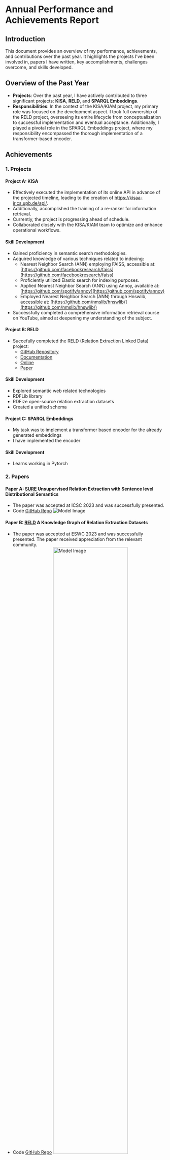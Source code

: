 
# Annual Performance and Achievements Report

## Introduction

This document provides an overview of my performance, achievements, and contributions over the past year. It highlights the projects I've been involved in, papers I have written, key accomplishments, challenges overcome, and skills developed.

## Overview of the Past Year

- **Projects**: Over the past year, I have actively contributed to three significant projects: **KISA**, **RELD**, and **SPARQL Embeddings**.
- **Responsibilities**: In the context of the KISA/KIAM project, my primary role was focused on the development aspect. I took full ownership of the RELD project, overseeing its entire lifecycle from conceptualization to successful implementation and eventual acceptance. Additionally, I played a pivotal role in the SPARQL Embeddings project, where my responsibility encompassed the thorough implementation of a transformer-based encoder.

## Achievements

### 1. Projects

#### Project A: KISA

- Effectively executed the implementation of its online API in advance of the projected timeline, leading to the creation of https://kisaa-ir.cs.upb.de/api/.
- Additionally, accomplished the training of a re-ranker for information retrieval.
- Currently, the project is progressing ahead of schedule.
- Collaborated closely with the KISA/KIAM team to optimize and enhance operational workflows.

#### Skill Development

- Gained proficiency in semantic search methodologies.
- Acquired knowledge of various techniques related to indexing:
    - Nearest Neighbor Search (ANN) employing FAISS, accessible at:  [https://github.com/facebookresearch/faiss](https://github.com/facebookresearch/faiss)
    - Proficiently utilized Elastic search for indexing purposes.
    - Applied Nearest Neighbor Search (ANN) using Annoy, available at: [https://github.com/spotify/annoy](https://github.com/spotify/annoy)
    - Employed Nearest Neighbor Search (ANN) through Hnswlib, accessible at: [https://github.com/nmslib/hnswlib/](https://github.com/nmslib/hnswlib/)
- Successfully completed a comprehensive information retrieval course on YouTube, aimed at deepening my understanding of the subject.
#### Project B: RELD
- Succefully completed the RELD (Relation Extraction Linked Data) project:
    - [GitHub Repository](https://github.com/dice-group/RELD)
    - [Documentation](https://manzoorali29.github.io/index.htm)
    - [Online](http://reld.cs.upb.de:8890/sparql)
    - [Paper](https://papers.dice-research.org/2023/RELD/public.pdf)
#### Skill Development
- Explored semantic web related technologies
- RDFLib library
- RDFize open-source relation extraction datasets
- Created a unified schema

#### Project C: SPARQL Embeddings
- My task was to implement a transformer based encoder for the already generated embeddings
- I have implemented the encoder
#### Skill Development
- Learns working in Pytorch

### 2. Papers
#### Paper A: [SURE](https://papers.dice-research.org/2022/ICSC_SURE/public.pdf) Unsupervised Relation Extraction with Sentence level Distributional Semantics
- The paper was accepted at ICSC 2023 and was successfully presented.
- Code [GitHub Repo](https://github.com/manzoorali29/SURE)
  ![Model Image](Example.png)

#### Paper B: [RELD](https://papers.dice-research.org/2023/RELD/public.pdf) A Knowledge Graph of Relation Extraction Datasets
- The paper was accepted at ESWC 2023 and was successfully presented. The paper received appreciation from the relevant community.
- Code [GitHub Repo](https://github.com/dice-group/RELD) 
  <img src="22.11.22.png" alt="Model Image" width="70%" height="70%">


### 3. Conferences:
- This year I attended two international conferences:
    - [IEEE International Conference on SEMANTIC COMPUTING](https://semanticcomputing.wixsite.com/icsc2023) (February 1-3, 2023, California, USA) (Online)
    - [Extended Semantic Web Conference](https://2023.eswc-conferences.org/) (May 27- June 1 2023, Crete Greece) (Onsite) 


## Ongoing Projects and Papers:

#### A: KISA
- Facilitating the group in research tasks.
- Ensuring the continuous implementation.

#### B: COT Text to SPARQL Generation
- Implementing the proposed approach.
- Providing assistance in the writing process.
- Target Conference: ESWC 2024.

#### C: LLM-based Bootstrapping for Relation Extraction
- Successfully executing the implementation.
- Contributing to the writing process.

#### D: Revisiting Multi-lingual Relation Extraction
- Carrying out the implementation.
- Contributing to the writing efforts.

## Collaborations

- Collaborated with different members in different projects and papers:
    - KISA:
        - [Daniel Vollmers](https://dice-research.org/DanielVollmers)
        - [Dr. Diego Moussallem](https://dice-research.org/DiegoMoussallem)
    - RELD:
        - [Dr. rer. nat. Muhammad Saleem](https://dice-research.org/MuhammadSaleem)
        - [Dr. rer. nat. Mohamed Ahmed Sherif](https://dice-research.org/MohamedAhmedSherif)
        - [Dr. Diego Moussallem](https://dice-research.org/DiegoMoussallem)
        - [Prof. Dr. Axel-Cyrille Ngonga Ngomo](https://dice-research.org/AxelCyrilleNgongaNgomo)
    - SURE:
        -   [Dr. rer. nat. Muhammad Saleem](https://dice-research.org/MuhammadSaleem)
        -   [Prof. Dr. Axel-Cyrille Ngonga Ngomo](https://dice-research.org/AxelCyrilleNgongaNgomo)
- Current Collaboration:
    - COT text to SPARQL Generation:
        - [Hamada Zahera](https://dice-research.org/HamadaMZahera)
        - [Dr. rer. nat. Mohamed Ahmed Sherif](https://dice-research.org/MohamedAhmedSherif)
        - [Dr. Diego Moussallem](https://dice-research.org/DiegoMoussallem)

## Social Media
<img src="22.11.22.png" alt="Model Image" width="70%" height="70%">

## Feedback and Improvements

- Received positive feedback from colleagues.
- Looking forward to your thoughts: ___________________________________________________________________________________________________________________________________________________________________

## Conclusion

As I look ahead, I am committed to continuing my efforts to contribute positively to [DICE](https://dice-research.org/) and further elevate my performance.
**Note** I have not provided details of my personal achivements and learning For example certificates and German Courses etc.

Thank you for your support and guidance.

Sincerely,
[Manzoor Ali] (https://dice-research.org/ManzoorAli)

